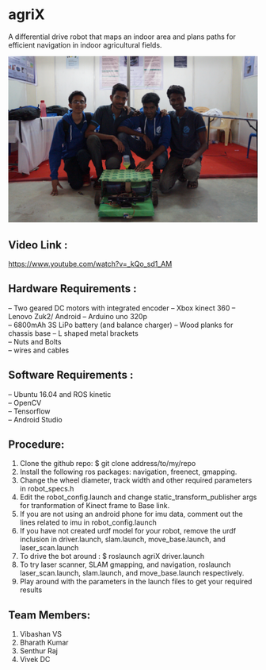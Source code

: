 # agriX
                                                                                                              
A differential drive robot that maps an indoor area and plans paths for efficient navigation in indoor agricultural fields.

![alt_text](team.jpg "image_tooltip")

## Video Link :
https://www.youtube.com/watch?v=_kQo_sd1_AM

## Hardware Requirements :
  – Two geared DC motors with integrated encoder 
  – Xbox kinect 360 
  – Lenovo Zuk2/ Android 
  – Arduino uno 320p                                                                                                          
  – 6800mAh 3S LiPo battery (and balance charger)
  – Wood planks for chassis base
  – L shaped metal brackets                                                                                                
  – Nuts and Bolts                                                                                                          
  – wires and cables                                                                                        
 
## Software Requirements :                                                                                                  
  – Ubuntu 16.04 and ROS kinetic                                                                                        
  – OpenCV                                                                                                                  
  – Tensorflow                                                                                                              
  – Android Studio
  
## Procedure:

1. Clone the github repo: $ git clone address/to/my/repo
2. Install the following ros packages: navigation, freenect, gmapping.
3. Change the wheel diameter, track width and other required parameters in robot_specs.h
4. Edit the robot_config.launch and change static_transform_publisher args for tranformation of Kinect frame to Base link.
5. If you are not using an android phone for imu data, comment out the lines related to imu in robot_config.launch
6. If you have not created urdf model for your robot, remove the urdf inclusion in driver.launch, slam.launch,
   move_base.launch, and laser_scan.launch
7. To drive the bot around : $ roslaunch agriX driver.launch
8. To try laser scanner, SLAM gmapping, and navigation, roslaunch laser_scan.launch, slam.launch, and
move_base.launch respectively.
9. Play around with the parameters in the launch files to get your required results

## Team Members:

1. Vibashan VS  
2. Bharath Kumar
3. Senthur Raj
4. Vivek DC
